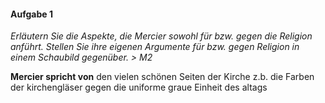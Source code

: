 #### Aufgabe 1
*Erläutern Sie die Aspekte, die Mercier sowohl für bzw. gegen die Religion anführt. Stellen Sie ihre eigenen Argumente für bzw. gegen Religion in einem Schaubild gegenüber. > M2*

**Mercier spricht von** den vielen schönen Seiten der Kirche z.b. die Farben der kirchengläser gegen die uniforme graue Einheit des altags 